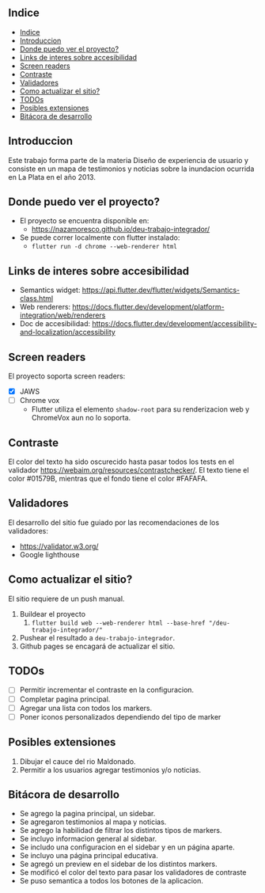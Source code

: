 ## Indice

- [Indice](#indice)
- [Introduccion](#introduccion)
- [Donde puedo ver el proyecto?](#donde-puedo-ver-el-proyecto)
- [Links de interes sobre accesibilidad](#links-de-interes-sobre-accesibilidad)
- [Screen readers](#screen-readers)
- [Contraste](#contraste)
- [Validadores](#validadores)
- [Como actualizar el sitio?](#como-actualizar-el-sitio)
- [TODOs](#todos)
- [Posibles extensiones](#posibles-extensiones)
- [Bitácora de desarrollo](#bitácora-de-desarrollo)

## Introduccion

Este trabajo forma parte de la materia Diseño de experiencia de usuario y consiste en un mapa de testimonios y noticias sobre la inundacion ocurrida en La Plata en el año 2013.

## Donde puedo ver el proyecto?

* El proyecto se encuentra disponible en:
  * https://nazamoresco.github.io/deu-trabajo-integrador/
* Se puede correr localmente con flutter instalado:
  * `flutter run -d chrome --web-renderer html`

## Links de interes sobre accesibilidad

* Semantics widget: https://api.flutter.dev/flutter/widgets/Semantics-class.html
* Web renderers: https://docs.flutter.dev/development/platform-integration/web/renderers
* Doc de accesibilidad: https://docs.flutter.dev/development/accessibility-and-localization/accessibility

## Screen readers

El proyecto soporta screen readers:

- [x] JAWS
- [ ] Chrome vox
   - Flutter utiliza el elemento `shadow-root` para su renderizacion web y ChromeVox aun no lo soporta.

## Contraste

El color del texto ha sido oscurecido hasta pasar todos los tests en el validador https://webaim.org/resources/contrastchecker/.
El texto tiene el color #01579B, mientras que el fondo tiene el color #FAFAFA.

## Validadores

El desarrollo del sitio fue guiado por las recomendaciones de los validadores:
* https://validator.w3.org/
* Google lighthouse

## Como actualizar el sitio?

El sitio requiere de un push manual.
1. Buildear el proyecto
   1. `flutter build web --web-renderer html --base-href "/deu-trabajo-integrador/"`
2. Pushear el resultado a `deu-trabajo-integrador`.
3. Github pages se encagará de actualizar el sitio.

## TODOs

- [ ] Permitir incrementar el contraste en la configuracion.
- [ ] Completar pagina principal.
- [ ] Agregar una lista con todos los markers.
- [ ] Poner iconos personalizados dependiendo del tipo de marker

## Posibles extensiones

1. Dibujar el cauce del rio Maldonado.
2. Permitir a los usuarios agregar testimonios y/o noticias.

## Bitácora de desarrollo
- Se agrego la pagina principal, un sidebar.
- Se agregaron testimonios al mapa y noticias.
- Se agrego la habilidad de filtrar los distintos tipos de markers.
- Se incluyo informacion general al sidebar.
- Se includo una configuracion en el sidebar y en un página aparte.
- Se incluyo una página principal educativa.
- Se agregó un preview en el sidebar de los distintos markers.
- Se modificó el color del texto para pasar los validadores de contraste
- Se puso semantica a todos los botones de la aplicacion.